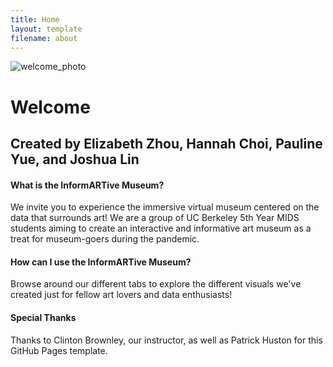 ```yaml
---
title: Home
layout: template
filename: about
--- 
```


![welcome_photo](https://www.pexels.com/photo/three-paintings-hanging-in-gallery-1674049/)

# Welcome

## Created by Elizabeth Zhou, Hannah Choi, Pauline Yue, and Joshua Lin

#### What is the InformARTive Museum?
We invite you to experience the immersive virtual museum centered on the data that surrounds art! We are a group of UC Berkeley 5th Year MIDS students aiming to create an interactive and informative art museum as a treat for museum-goers during the pandemic. 

#### How can I use the InformARTive Museum?
Browse around our different tabs to explore the different visuals we've created just for fellow art lovers and data enthusiasts!

#### Special Thanks
Thanks to Clinton Brownley, our instructor, as well as Patrick Huston for this GitHub Pages template.
